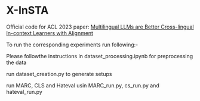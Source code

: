# X-InSTA

Official code for ACL 2023 paper: [Multilingual LLMs are Better Cross-lingual In-context Learners with Alignment](https://arxiv.org/abs/2305.05940)

To run the corresponding experiments run following:-

Please followthe instructions in dataset_processing.ipynb for preprocessing the data

run dataset_creation.py to generate setups

run MARC, CLS and Hateval usin MARC_run.py, cs_run.py and hateval_run.py
